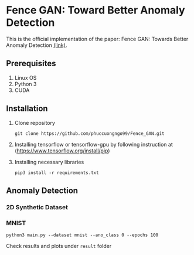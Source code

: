 # Fence GAN: Toward Better Anomaly Detection

This is the official implementation of the paper: Fence GAN: Towards Better Anomaly Detection [(link)](https://arxiv.org/abs/1904.01209).

## Prerequisites
1. Linux OS
2. Python 3
3. CUDA 

## Installation
1. Clone repository
    ```
    git clone https://github.com/phuccuongngo99/Fence_GAN.git
    ```
2. Installing tensorflow or tensorflow-gpu by following instruction at (https://www.tensorflow.org/install/pip)

3. Installing necessary libraries
    ```
    pip3 install -r requirements.txt
    ```

## Anomaly Detection

### 2D Synthetic Dataset

### MNIST
    python3 main.py --dataset mnist --ano_class 0 --epochs 100

Check results and plots under ```result``` folder
